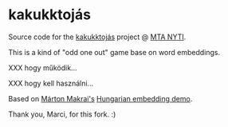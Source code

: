 # kakukktojás

Source code for the [kakukktojás](http://www.nytud.hu/kakukktojas)
project @ [MTA NYTI](http://www.nytud.hu).

This is a kind of "odd one out" game base on word embeddings.

XXX hogy működik...

XXX hogy kell használni...

Based on [Márton Makrai's](https://github.com/makrai)
[Hungarian embedding demo](https://github.com/makrai/hungarian-embedding-demo).

Thank you, Marci, for this fork. :)

